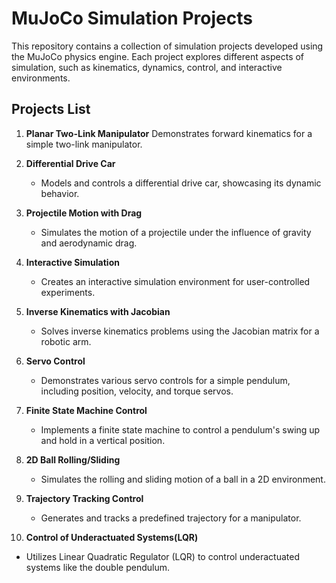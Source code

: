 # MuJoCo Simulation Projects

This repository contains a collection of simulation projects developed using the MuJoCo physics engine. Each project explores different aspects of simulation, such as kinematics, dynamics, control, and interactive environments.

## Projects List

1. **Planar Two-Link Manipulator**
   Demonstrates forward kinematics for a simple two-link manipulator.

2. **Differential Drive Car**
   - Models and controls a differential drive car, showcasing its dynamic behavior.

3. **Projectile Motion with Drag**
   - Simulates the motion of a projectile under the influence of gravity and aerodynamic drag.

4. **Interactive Simulation**
   - Creates an interactive simulation environment for user-controlled experiments.

5. **Inverse Kinematics with Jacobian**
   - Solves inverse kinematics problems using the Jacobian matrix for a robotic arm.

6. **Servo Control**
    - Demonstrates various servo controls for a simple pendulum, including position, velocity, and torque servos.

7. **Finite State Machine Control**
   - Implements a finite state machine to control a pendulum's swing up and hold in a vertical position.

8. **2D Ball Rolling/Sliding**
   - Simulates the rolling and sliding motion of a ball in a 2D environment.

9. **Trajectory Tracking Control**
   - Generates and tracks a predefined trajectory for a manipulator.

10. **Control of Underactuated Systems(LQR)**
   - Utilizes Linear Quadratic Regulator (LQR) to control underactuated systems like the double pendulum.


